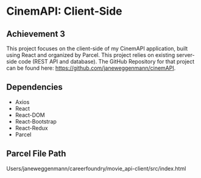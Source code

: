 # CinemAPI: Client-Side

## Achievement 3
This project focuses on the client-side of my CinemAPI application, built using React and organized by Parcel. This project relies on existing server-side code (REST API and database). The GitHub Repository for that project can be found here: https://github.com/janeweggenmann/cinemAPI.

## Dependencies
- Axios
- React
- React-DOM
- React-Bootstrap
- React-Redux
- Parcel

## Parcel File Path
Users/janeweggenmann/careerfoundry/movie_api-client/src/index.html
